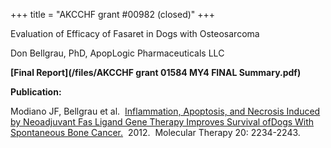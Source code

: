 +++
title = "AKCCHF grant #00982 (closed)"
+++

Evaluation of Efficacy of Fasaret in Dogs with Osteosarcoma

Don Bellgrau, PhD, ApopLogic Pharmaceuticals LLC

**[Final Report](/files/AKCCHF grant 01584 MY4 FINAL Summary.pdf)**

**Publication:**

Modiano JF, Bellgrau et al.  [Inflammation, Apoptosis, and Necrosis
Induced by Neoadjuvant Fas Ligand Gene Therapy Improves Survival ofDogs
With Spontaneous Bone
Cancer.](http://www.ncbi.nlm.nih.gov/pmc/articles/PMC3519983/)  2012. 
Molecular Therapy 20: 2234-2243.
